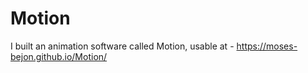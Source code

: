 # Motion

I built an animation software called Motion, usable at - https://moses-bejon.github.io/Motion/